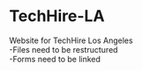 # TechHire-LA
Website for TechHire Los Angeles\
  -Files need to be restructured\
  -Forms need to be linked
